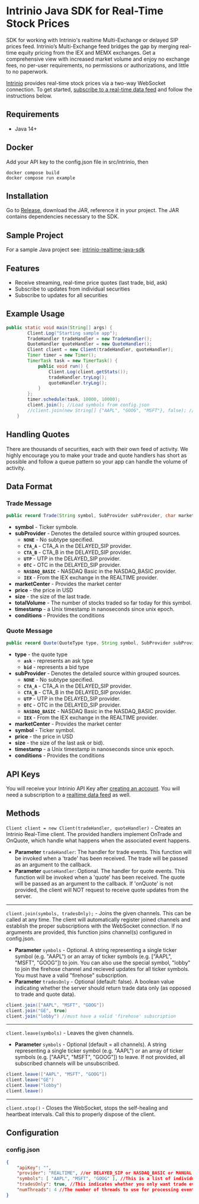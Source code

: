 # Intrinio Java SDK for Real-Time Stock Prices
SDK for working with Intrinio's realtime Multi-Exchange or delayed SIP prices feed.  Intrinio’s Multi-Exchange feed bridges the gap by merging real-time equity pricing from the IEX and MEMX exchanges. Get a comprehensive view with increased market volume and enjoy no exchange fees, no per-user requirements, no permissions or authorizations, and little to no paperwork.

[Intrinio](https://intrinio.com/) provides real-time stock prices via a two-way WebSocket connection. To get started, [subscribe to a real-time data feed](https://intrinio.com/real-time-multi-exchange) and follow the instructions below.

## Requirements

- Java 14+

## Docker
Add your API key to the config.json file in src/intrinio, then
```
docker compose build
docker compose run example
```

## Installation

Go to [Release](https://github.com/intrinio/intrinio-realtime-java-sdk/releases/), download the JAR, reference it in your project. The JAR contains dependencies necessary to the SDK.

## Sample Project

For a sample Java project see: [intrinio-realtime-java-sdk](https://github.com/intrinio/intrinio-realtime-java-sdk)

## Features

* Receive streaming, real-time price quotes (last trade, bid, ask)
* Subscribe to updates from individual securities
* Subscribe to updates for all securities

## Example Usage
```java
public static void main(String[] args) {
		Client.Log("Starting sample app");
		TradeHandler tradeHandler = new TradeHandler();
		QuoteHandler quoteHandler = new QuoteHandler();
		Client client = new Client(tradeHandler, quoteHandler);
		Timer timer = new Timer();
		TimerTask task = new TimerTask() {
			public void run() {
				Client.Log(client.getStats());
				tradeHandler.tryLog();
				quoteHandler.tryLog();
			}
		};
		timer.schedule(task, 10000, 10000);
		client.join(); //Load symbols from config.json
		//client.join(new String[] {"AAPL", "GOOG", "MSFT"}, false); //specify symbols at runtime
	}
```

## Handling Quotes

There are thousands of securities, each with their own feed of activity.  We highly encourage you to make your trade and quote handlers has short as possible and follow a queue pattern so your app can handle the volume of activity.

## Data Format

### Trade Message

```java
public record Trade(String symbol, SubProvider subProvider, char marketCenter, double price, long size, long timestamp, long totalVolume, String conditions)
```

* **symbol** - Ticker symbole.
* **subProvider** - Denotes the detailed source within grouped sources.
  *    **`NONE`** - No subtype specified.
  *    **`CTA_A`** - CTA_A in the DELAYED_SIP provider.
  *    **`CTA_B`** - CTA_B in the DELAYED_SIP provider.
  *    **`UTP`** - UTP in the DELAYED_SIP provider.
  *    **`OTC`** - OTC in the DELAYED_SIP provider.
  *    **`NASDAQ_BASIC`** - NASDAQ Basic in the NASDAQ_BASIC provider.
  *    **`IEX`** - From the IEX exchange in the REALTIME provider.
* **marketCenter** - Provides the market center
* **price** - the price in USD
* **size** - the size of the last trade.
* **totalVolume** - The number of stocks traded so far today for this symbol.
* **timestamp** - a Unix timestamp in nanoseconds since unix epoch.
* **conditions** - Provides the conditions


### Quote Message

```java
public record Quote(QuoteType type, String symbol, SubProvider subProvider, char marketCenter, double price, long size, long timestamp, String conditions)
```

* **type** - the quote type
  *    **`ask`** - represents an ask type
  *    **`bid`** - represents a bid type  
* **subProvider** - Denotes the detailed source within grouped sources.
  *    **`NONE`** - No subtype specified.
  *    **`CTA_A`** - CTA_A in the DELAYED_SIP provider.
  *    **`CTA_B`** - CTA_B in the DELAYED_SIP provider.
  *    **`UTP`** - UTP in the DELAYED_SIP provider.
  *    **`OTC`** - OTC in the DELAYED_SIP provider.
  *    **`NASDAQ_BASIC`** - NASDAQ Basic in the NASDAQ_BASIC provider.
  *    **`IEX`** - From the IEX exchange in the REALTIME provider.
* **marketCenter** - Provides the market center
* **symbol** - Ticker symbol.
* **price** - the price in USD
* **size** - the size of the last ask or bid).
* **timestamp** - a Unix timestamp in nanoseconds since unix epoch.
* **conditions** - Provides the conditions

## API Keys

You will receive your Intrinio API Key after [creating an account](https://intrinio.com/signup). You will need a subscription to a [realtime data feed](https://intrinio.com/real-time-multi-exchange) as well.

## Methods

`Client client = new Client(tradeHandler, quoteHandler)` - Creates an Intrinio Real-Time client. The provided handlers implement OnTrade and OnQuote, which handle what happens when the associated event happens.
* **Parameter** `tradeHandler`: The handler for trade events. This function will be invoked when a 'trade' has been received. The trade will be passed as an argument to the callback.
* **Parameter** `quoteHandler`: Optional. The handler for quote events. This function will be invoked when a 'quote' has been received. The quote will be passed as an argument to the callback. If 'onQuote' is not provided, the client will NOT request to receive quote updates from the server.
---------
`client.join(symbols, tradesOnly);` - Joins the given channels. This can be called at any time. The client will automatically register joined channels and establish the proper subscriptions with the WebSocket connection. If no arguments are provided, this function joins channel(s) configured in config.json.
* **Parameter** `symbols` - Optional. A string representing a single ticker symbol (e.g. "AAPL") or an array of ticker symbols (e.g. ["AAPL", "MSFT", "GOOG"]) to join. You can also use the special symbol, "lobby" to join the firehose channel and recieved updates for all ticker symbols. You must have a valid "firehose" subscription.
* **Parameter** `tradesOnly` - Optional (default: false). A boolean value indicating whether the server should return trade data only (as opposed to trade and quote data).
```java
client.join(["AAPL", "MSFT", "GOOG"])
client.join("GE", true)
client.join("lobby") //must have a valid 'firehose' subscription
```
---------
`client.leave(symbols)` - Leaves the given channels.
* **Parameter** `symbols` - Optional (default = all channels). A string representing a single ticker symbol (e.g. "AAPL") or an array of ticker symbols (e.g. ["AAPL", "MSFT", "GOOG"]) to leave. If not provided, all subscribed channels will be unsubscribed.
```java
client.leave(["AAPL", "MSFT", "GOOG"])
client.leave("GE")
client.leave("lobby")
client.leave()
```
---------
`client.stop()` - Closes the WebSocket, stops the self-healing and heartbeat intervals. Call this to properly dispose of the client.

## Configuration

### config.json
```json
{
	"apiKey": "",
	"provider": "REALTIME", //or DELAYED_SIP or NASDAQ_BASIC or MANUAL
	"symbols": [ "AAPL", "MSFT", "GOOG" ], //This is a list of individual tickers to subscribe to, or "lobby" to subscribe to all at once (firehose).
	"tradesOnly": true, //This indicates whether you only want trade events (true) or you want trade, ask, and bid events (false).
	"numThreads": 4 //The number of threads to use for processing events.
}
```

